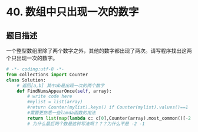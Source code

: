 # 40. 数组中只出现一次的数字

题目描述
----

一个整型数组里除了两个数字之外，其他的数字都出现了两次。请写程序找出这两个只出现一次的数字。

```python
# -*- coding:utf-8 -*-
from collections import Counter
class Solution:
    # 返回[a,b] 其中ab是出现一次的两个数字
    def FindNumsAppearOnce(self, array):
        # write code here
        #mylist = list(array)
        #return Counter(mylist).keys() if Counter(mylist).values()==1
        #需要更熟悉一些lamda函数的用法
        return list(map(lambda c: c[0],Counter(array).most_common()[-2:]))
        # 为什么最后两个数是这种写法啊？？？为什么不是 -2 -1

       
            
        
```


